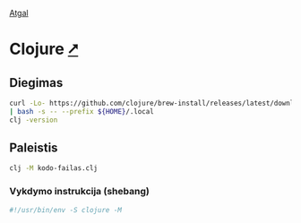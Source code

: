 [Atgal](./readme.md)

# Clojure [&#x2B67;](https://clojure.org/index)

## Diegimas

```bash
curl -Lo- https://github.com/clojure/brew-install/releases/latest/download/linux-install.sh \
| bash -s -- --prefix ${HOME}/.local
clj -version
```

## Paleistis

```bash
clj -M kodo-failas.clj
```

### Vykdymo instrukcija (shebang)

```bash
#!/usr/bin/env -S clojure -M
```
